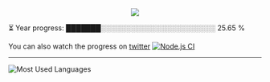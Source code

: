 <div align="center">
  <img src="/.github/img/5e51b3b0337309d672efd94c.gif">
</div>

⏳ Year progress: ███████░░░░░░░░░░░░░░░░░░░░░░░ 25.65 %

You can also watch the progress on [twitter](https://twitter.com/year_progress) [![Node.js CI](https://github.com/thatoranzhevyy/thatoranzhevyy/actions/workflows/node.js.yml/badge.svg?branch=master&event=schedule)](https://github.com/thatoranzhevyy/thatoranzhevyy/actions/workflows/node.js.yml)

---

![Most Used Languages](https://github-readme-stats.vercel.app/api/top-langs/?username=thatoranzhevyy&theme=vue&hide_border=false&layout=compact)
